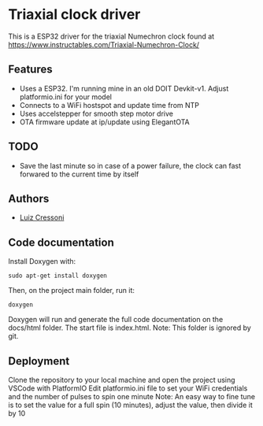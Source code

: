 
# Triaxial clock driver

This is a ESP32 driver for the triaxial Numechron clock found at <https://www.instructables.com/Triaxial-Numechron-Clock/>

## Features

- Uses a ESP32. I'm running mine in an old DOIT Devkit-v1. Adjust platformio.ini for your model
- Connects to a WiFi hostspot and update time from NTP
- Uses accelstepper for smooth step motor drive
- OTA firmware update at ip/update using ElegantOTA

## TODO

- Save the last minute so in case of a power failure, the clock can fast forwared to the current time by itself

## Authors

- [Luiz Cressoni](luiz@cressoni.com.br)

## Code documentation

Install Doxygen with:

    sudo apt-get install doxygen

Then, on the project main folder, run it:

    doxygen

Doxygen will run and generate the full code documentation on the docs/html folder.
The start file is index.html.
Note: This folder is ignored by git.

## Deployment

Clone the repository to your local machine and open the project using VSCode with PlatformIO
Edit platformio.ini file to set your WiFi credentials and the number of pulses to spin one minute
Note: An easy way to fine tune is to set the value for a full spin (10 minutes), adjust the value, then divide it by 10
